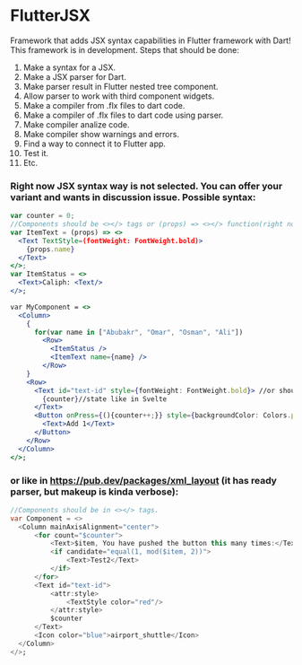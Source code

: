 # FlutterJSX
Framework that adds JSX syntax capabilities in Flutter framework with Dart!
This framework is in development.
Steps that should be done:
1) Make a syntax for a JSX.
2) Make a JSX parser for Dart.
3) Make parser result in Flutter nested tree component.
4) Allow parser to work with third component widgets.
5) Make a compiler from .flx files to dart code.
6) Make a compiler of .flx files to dart code using parser.
7) Make compiler analize code.
8) Make compiler show warnings and errors.
9) Find a way to connect it to Flutter app.
10) Test it.
11) Etc.

### Right now JSX syntax way is not selected. You can offer your variant and wants in discussion issue. Possible syntax:
```jsx
var counter = 0;
//Components should be <></> tags or (props) => <></> function(right now it is the best decision, mention in issues if you have better).
var ItemText = (props) => <>
  <Text TextStyle=(fontWeight: FontWeight.bold)>
    {props.name}
  </Text>
</>;
var ItemStatus = <>
  <Text>Caliph: <Text/>
</>;

var MyComponent = <>
  <Column>
    {
      for(var name in ["Abubakr", "Omar", "Osman", "Ali"])
        <Row>
          <ItemStatus />
          <ItemText name={name} />
        </Row>
    }
    <Row>
      <Text id="text-id" style={fontWeight: FontWeight.bold}> //or should it be style={TextStyle(fontWeight: FontWeight.bold)}
        {counter}//state like in Svelte
      </Text>
      <Button onPress={(){counter++;}} style={backgroundColor: Colors.purple}> //or should it be style={ElevatedButton.styleFrom(backgroundColor: Colors.purple)}
        <Text>Add 1</Text>
      </Button>
    </Row>
  </Column>
</>;
```
### or like in https://pub.dev/packages/xml_layout (it has ready parser, but makeup is kinda verbose):
```dart
//Components should be in <></> tags.
var Component = <>
  <Column mainAxisAlignment="center">
      <for count="$counter">
          <Text>$item, You have pushed the button this many times:</Text>
          <if candidate="equal(1, mod($item, 2))">
              <Text>Test2</Text>
          </if>
      </for>
      <Text id="text-id">
          <attr:style>
              <TextStyle color="red"/>
          </attr:style>
          $counter
      </Text>
      <Icon color="blue">airport_shuttle</Icon>
  </Column>
</>;

